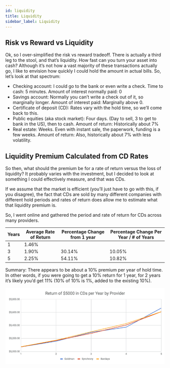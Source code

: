 ```yaml
---
id: liquidity
title: Liquidity
sidebar_label: Liquidity
---
```

## Risk vs Reward vs Liquidity
Ok, so I over-simplified the risk vs reward tradeoff.  There is actually a third leg to the stool, and that’s liquidity.  How fast can you turn your asset into cash?   Although it’s not how a vast majority of these transactions actually go, I like to envision how quickly I could hold the amount in actual bills.  So, let’s look at that spectrum:

* Checking account:  I could go to the bank or even write a check.  Time to cash:  5 minutes.  Amount of interest normally paid:  0
* Savings account:  Normally you can’t write a check out of it, so marginally longer.  Amount of interest paid:  Marginally above 0.
* Certificate of deposit (CD):  Rates vary with the hold time, so we’ll come back to this.
* Public equities (aka stock market):  Four days.  (Day to sell, 3 to get to bank in the US), then to cash.  Amount of return:  Historically about 7%
* Real estate:  Weeks.  Even with instant sale, the paperwork, funding is a few weeks.  Amount of return:  Also, historically about 7% with less volatility.  

## Liquidity Premium Calculated from CD Rates

So then, what should the premium be for a rate of return versus the loss of liquidity?  It probably varies with the investment, but I decided to look at something I could effectively measure, and that was CDs.

If we assume that the market is efficient (you’ll just have to go with this, if you disagree), the fact that CDs are sold by many different companies with different hold periods and rates of return does allow me to estimate what that liquidity premium is.

So, I went online and gathered the period and rate of return for CDs across many providers.  

| Years | Average Rate of Return | Percentage Change from 1 year | Percentage Change Per Year / # of Years|
|---|---|---|---|
|1|1.46%|
|3|1.90%|30.14%|10.05%|
|5|2.25%|54.11%|10.82%|

Summary:  There appears to be about a 10% premium per year of hold time.  In other words, if you were going to get a 10% return for 1 year, for 2 years it’s likely you’d get 11% (10% of 10% is 1%, added to the existing 10%).

![CD rates of return](assets/liquidity-cd-rates.png)
